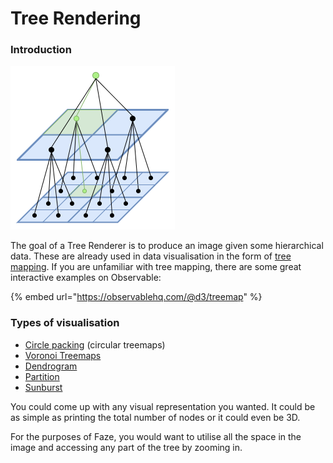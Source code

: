 # Tree Rendering

### Introduction

![](../.gitbook/assets/squaretreemapping-treeflattening.png)

The goal of a Tree Renderer is to produce an image given some hierarchical data. These are already used in data visualisation in the form of [tree mapping](https://en.wikipedia.org/wiki/Treemapping). If you are unfamiliar with tree mapping, there are some great interactive examples on Observable:

{% embed url="https://observablehq.com/@d3/treemap" %}

### Types of visualisation

* [Circle packing](https://observablehq.com/@d3/circle-packing) \(circular treemaps\)
* [Voronoi Treemaps](https://www.jasondavies.com/voronoi-treemap/)
* [Dendrogram](https://observablehq.com/@d3/cluster-dendrogram)
* [Partition](https://observablehq.com/@d3/icicle)
* [Sunburst](https://observablehq.com/@d3/sunburst)

You could come up with any visual representation you wanted. It could be as simple as printing the total number of nodes or it could even be 3D.

For the purposes of Faze, you would want to utilise all the space in the image and accessing any part of the tree by zooming in.



